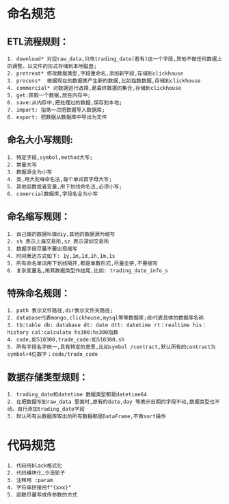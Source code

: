 # 命名规范

## ETL流程规则：

    1. download* 对应raw_data,只改trading_date(若有)这一个字段,其他不做任何数据上的调整。以文件的形式存储到本地磁盘;
    2. pretreat* 修改数据类型,字段重命名,添加新字段,存储到clickhouse
    3. process*  根据现在的数据表产生新的数据,比如指数数据,存储到clickhouse
    4. commercial* 对数据进行选择,是最终数据的集合,存储到clickhouse
    5. get:获取一个数据,放在内存中;
    6. save:从内存中,把处理过的数据,保存到本地;
    7. import: 指第一次把数据导入数据库;
    8. export: 把数据从数据库中导出为文件

## 命名大小写规则:
 
    1. 特定字段,symbol,method大写;
    2. 常量大写
    3. 数据源全为小写 
    4. 类,用大驼峰命名法,每个单词首字母大写;
    5. 其他函数或者变量,用下划线命名法,必须小写;
    6. comercial数据库,字段名全为小写


## 命名缩写规则：   

    1. 自己做的数据叫做diy,其他的数据源为缩写 
    2. sh 表示上海交易所,sz 表示深圳交易所 
    3. 数据字段尽量不要出现缩写
    4. 时间表达方式如下: 1y,1m,1d,1h,1m,1s
    5. 所有命名单词用下划线隔开,都是单数形式,尽量全拼,不要缩写
    6. 复杂变量名,用其数据类型作结尾,比如: trading_date_info_s

## 特殊命名规则：

    1. path 表示文件路径,dir表示文件夹路径;
    2. database代表mongo,clickhouse,mysql等等数据库;db代表具体的数据库名称
    3. tb:table db: database dt: date dtt: datetime rt：realtime his：history cal:calculate hs300:hs300指数 
    4. code,如510300,trade_code:如510300.sh 
    5. 所有字段名字统一,具有特定的意思,比如symbol /contract,默认所有的contract为symbol+4位数字；code/trade_code

## 数据存储类型规则：

    1. trading_date和datetime 数据类型都是datetime64
    2. 在把数据写到raw_data 里面时,原有的date,day 等表示日期的字段不动,数据类型也不动。自行添加trading_date字段
    3. 默认所有从数据库取出的所有数据都是DataFrame,不做sort操作


# 代码规范

    1. 代码用black格式化
    2. 代码模块化,少造轮子
    3. 注释用 :param
    4. 字符串拼接用f"{xxx}"
    5. 函数尽量写成传参数的方式

    

    